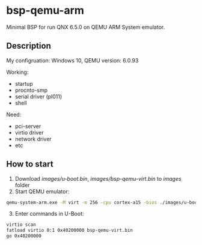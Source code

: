 # bsp-qemu-arm
Minimal BSP for run QNX 6.5.0 on QEMU ARM System emulator.

## Description

My configruation: Windows 10, QEMU version: 6.0.93

Working:
 - startup
 - procnto-smp
 - serial driver (pl011)
 - shell
 
Need:
 - pci-server
 - virtio driver
 - network driver
 - etc


## How to start

1. Download *images/u-boot.bin*, *images/bsp-qemu-virt.bin* to *images* folder
2. Start QEMU emulator:
```sh
qemu-system-arm.exe -M virt -m 256 -cpu cortex-a15 -bios ./images/u-boot.bin -hda fat:rw:./images -vga none -serial stdio
```
3. Enter commands in U-Boot:
```sh
virtio scan
fatload virtio 0:1 0x40200000 bsp-qemu-virt.bin
go 0x40200000
```

